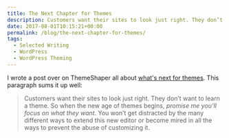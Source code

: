 ```yaml
---
title: The Next Chapter for Themes
description: Customers want their sites to look just right. They don’t want to learn a theme.
date: 2017-08-01T10:15:21+00:00
permalink: /blog/the-next-chapter-for-themes/
tags:
  - Selected Writing
  - WordPress
  - WordPress Theming
---
```


I wrote a post over on ThemeShaper all about [what's next for themes](https://themeshaper.com/2017/07/28/the-next-chapter-for-themes/). This paragraph sums it up well:

> Customers want their sites to look just right. They don’t want to learn a theme. So when the new age of themes begins, _promise me you’ll focus on what they want_. You won’t get distracted by the many different ways to extend this new editor or become mired in all the ways to prevent the abuse of customizing it.
